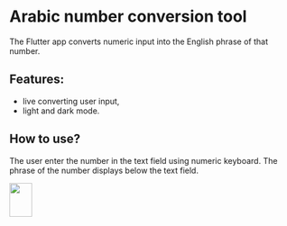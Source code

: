 # Arabic number conversion tool

The Flutter app converts numeric input into the English phrase of that number.

## Features:

- live converting user input,
- light and dark mode.

## How to use?

The user enter the number in the text field using numeric keyboard. The phrase of the number displays below the text field.

<img src="https://gfycat.com/deepblaringgalapagosdove" width="40" height="60" />

